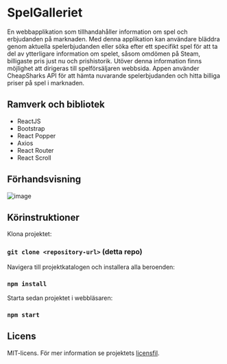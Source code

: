 # SpelGalleriet

En webbapplikation som tillhandahåller information om spel och erbjudanden på marknaden. Med denna applikation kan användare bläddra genom aktuella spelerbjudanden eller söka efter ett specifikt spel för att ta del av ytterligare information om spelet, såsom omdömen på Steam, billigaste pris just nu och prishistorik. Utöver denna information finns möjlighet att dirigeras till spelförsäljaren webbsida. Appen använder CheapSharks API för att hämta nuvarande spelerbjudanden och hitta billiga priser på spel i marknaden.

## Ramverk och bibliotek
* ReactJS
* Bootstrap
* React Popper
* Axios
* React Router
* React Scroll

## Förhandsvisning

![image](https://user-images.githubusercontent.com/76968723/180658546-563c92c7-5d46-460b-a2ac-58595e1c5221.png)

## Körinstruktioner
Klona projektet:
### `git clone <repository-url>` (detta repo)

Navigera till projektkatalogen och installera alla beroenden:
### `npm install`

Starta sedan projektet i webbläsaren:
### `npm start`

## Licens
MIT-licens. För mer information se projektets [licensfil](https://github.com/GlamnikiA/spel-galleriet/blob/main/LICENSE).

